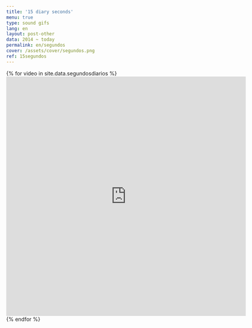```yaml
---
title: '15 diary seconds'
menu: true
type: sound gifs
lang: en
layout: post-other
data: 2014 ~ today
permalink: en/segundos
cover: /assets/cover/segundos.png
ref: 15segundos
---
```



<div class="video-grid">
    {% for video in site.data.segundosdiarios %} 
      <div class="video-wrapper-1x1">     
        <iframe src="https://player.vimeo.com/video/{{ video.videonumber }}?loop=1&title=0&byline=0&portrait=0" width="640" height="640" frameborder="0" ></iframe>
      </div>
    {% endfor %}
</div>